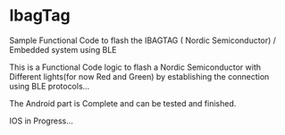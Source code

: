 # IbagTag
Sample Functional Code to flash the IBAGTAG ( Nordic Semiconductor) / Embedded system using BLE


This is a Functional Code logic  to flash a Nordic Semiconductor with Different lights(for now Red and Green) by establishing the connection using BLE protocols...


The Android part is Complete and can be tested and finished.

IOS in Progress...

